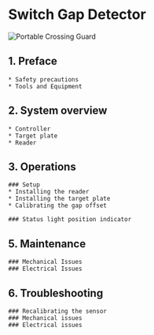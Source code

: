 # Switch Gap Detector

![Portable Crossing Guard](assets/crossing.jpg)

## 1. Preface
	* Safety precautions
	* Tools and Equipment

## 2. System overview
	* Controller
	* Target plate
	* Reader

## 3. Operations
	### Setup
	* Installing the reader
	* Installing the target plate
	* Calibrating the gap offset

	### Status light position indicator


## 5. Maintenance
	### Mechanical Issues
	### Electrical Issues

## 6. Troubleshooting
	### Recalibrating the sensor
	### Mechanical issues
	### Electrical issues
